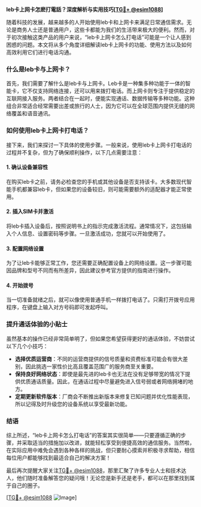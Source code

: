 **leb卡上网卡怎麽打電話？深度解析与实用技巧[[TG💪+ @esim1088](https://t.me/s/esim1088)]**

随着科技的发展，越来越多的人开始使用leb卡和上网卡来满足日常通信需求。无论是商务人士还是普通用户，这些卡都能为我们的生活带来极大的便利。然而，对于初次接触这类产品的用户来说，“leb卡上网卡怎么打电话”可能是一个让人感到困惑的问题。本文将从多个角度详细解读leb卡上网卡的功能、使用方法以及如何高效利用它们进行电话沟通。

### 什么是leb卡与上网卡？

首先，我们需要了解什么是leb卡与上网卡。Leb卡是一种集多种功能于一体的智能卡，它不仅支持网络连接，还可以用来拨打电话。而上网卡则专注于提供稳定的互联网接入服务。两者结合在一起时，便能实现通话、数据传输等多种功能。这种组合非常适合经常需要出差或旅行的人士，因为它可以在全球范围内提供无缝的网络覆盖和语音通讯。

### 如何使用leb卡上网卡打电话？

接下来，我们来探讨一下具体的使用步骤。一般来说，使用leb卡上网卡打电话的过程并不复杂，但为了确保顺利操作，以下几点需要注意：

#### 1. 确认设备兼容性
在购买leb卡之前，请务必检查您的手机或其他设备是否支持该卡。大多数现代智能手机都兼容leb卡，但如果您的设备较旧，则可能需要额外的适配器才能正常使用。

#### 2. 插入SIM卡并激活
将leb卡插入设备后，按照说明书上的指示完成激活流程。通常情况下，这包括输入个人信息、设置密码等步骤。一旦激活成功，您就可以开始使用了。

#### 3. 配置网络设置
为了让leb卡能够正常工作，您还需要正确配置设备上的网络设置。这一步骤可能因品牌和型号不同而有所差异，因此建议参考官方提供的指南进行操作。

#### 4. 开始拨号
当一切准备就绪之后，就可以像使用普通手机一样拨打电话了。只需打开拨号应用程序，在键盘上输入对方号码即可发起呼叫。

### 提升通话体验的小贴士

虽然基本的操作已经非常简单明了，但如果您希望获得更好的通话体验，不妨尝试以下几个小技巧：

- **选择优质运营商**：不同的运营商提供的信号质量和资费标准可能会有很大差别，因此挑选一家性价比高且覆盖范围广的服务商至关重要。
- **保持良好网络状态**：即使是最先进的leb卡也无法在没有足够带宽的情况下提供优质通话质量。因此，在通话过程中尽量避免进入信号弱或者网络拥堵的地方。
- **定期更新软件版本**：厂商会不断推出新版本来修复已知问题并优化性能表现，所以记得及时升级您的设备系统以享受最新功能。

### 结语

综上所述，“leb卡上网卡怎么打电话”的答案其实很简单——只要遵循正确的步骤，并采取适当的措施加以改进，就能轻松享受到便捷高效的通信服务。当然啦，在实际应用中难免会遇到各种各样的挑战，但只要耐心摸索并积极寻求帮助，相信每位用户都能够找到最适合自己的解决方案！

最后再次提醒大家关注[TG💪+ @esim1088](https://t.me/s/esim1088)，那里汇聚了许多专业人士和技术达人，他们随时准备解答您的疑问哦！无论您是新手还是老手，都可以在那里找到属于自己的圈子。

[[TG💪+ @esim1088](https://t.me/s/esim1088) ![Image](https://i.postimg.cc/4NQfJmqS/Snipaste-2025-05-13-00-14-12.png)]